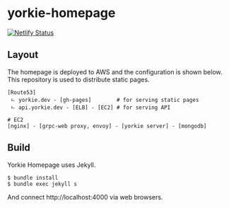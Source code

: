 # yorkie-homepage

[![Netlify Status](https://api.netlify.com/api/v1/badges/2534f872-6288-4609-9984-826f9c5af7a9/deploy-status)](https://app.netlify.com/sites/yorkie/deploys)

## Layout

The homepage is deployed to AWS and the configuration is shown below. This repository is used to distribute static pages.

```
[Route53]
 ㄴ yorkie.dev - [gh-pages]        # for serving static pages
 ㄴ api.yorkie.dev - [ELB] - [EC2] # for serving API

# EC2
[nginx] - [grpc-web proxy, envoy] - [yorkie server] - [mongodb]
```

## Build

Yorkie Homepage uses Jekyll.

```
$ bundle install
$ bundle exec jekyll s
```

And connect http://localhost:4000 via web browsers.
